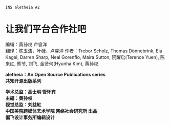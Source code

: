 ```
INS aletheia #2

```



# 让我们平台合作社吧

编辑：黄孙权 卢睿洋  
翻译：陈玉洁，叶薇，卢睿洋
作者：Trebor Scholz, Thomas Dönnebrink, Ela Kagel, Darren Sharp, Neal Gorenflo, Maira Sutton, 阮耀启\(Terence Yuen\), 陈来红, 熊节, 刘飞, 金贤何(Hyunha Kim), 黄孙权


**aletheia：An Open Source Publications series**  
**共知开源出版系列**

**学术总监：高士明 管怀宾**  
**主編：黄孙权**  
**视觉总监：刘益紅**  
**中国美院跨媒体艺术学院 网络社会研究所 出品**  
**偏飞设计事务所编辑设计**



